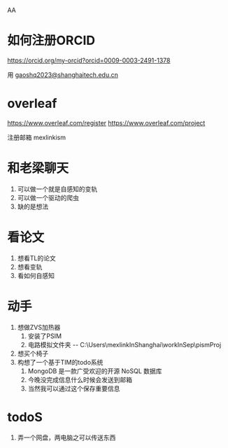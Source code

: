 AA

# 如何注册ORCID
https://orcid.org/my-orcid?orcid=0009-0003-2491-1378

用
gaoshq2023@shanghaitech.edu.cn



# overleaf
https://www.overleaf.com/register
https://www.overleaf.com/project

注册邮箱 mexlinkism


# 和老梁聊天
1. 可以做一个就是自感知的变轨
2. 可以做一个驱动的爬虫
3. 缺的是想法




# 看论文
1. 想看TL的论文
2. 想看变轨
3. 看如何自感知


# 动手
1. 想做ZVS加热器
   1. 安装了PSIM
   2. 电路模拟文件夹 -- C:\Users\mexlinkInShanghai\workInSep\pismProj
2. 想买个椅子
3. 构想了一个基于TIM的todo系统
   1. MongoDB 是一款广受欢迎的开源 NoSQL 数据库
   2. 今晚没完成信息什么时候会发送到邮箱
   3. 当然我可以通过这个保存重要信息

# todoS
1. 弄一个网盘，两电脑之可以传送东西



